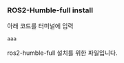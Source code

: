 ### ROS2-Humble-full install

아래 코드를 터미널에 입력

```javascript
aaa
```

ros2-humble-full 설치를 위한 파일입니다.
